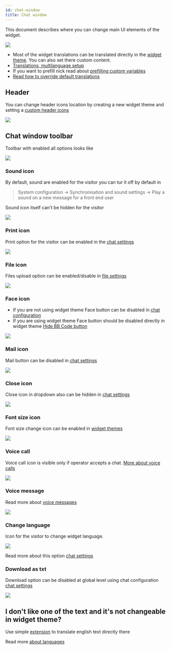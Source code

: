 ```yaml
---
id: chat-window
title: Chat window
---
```


This document describes where you can change main UI elements of the widget.

![](/img/theme/chat-window.png)

* Most of the widget translations can be translated directly in the [widget theme](theme/theme.md). You can also set there custom content.
* [Translations, multilanguage setup](chat/multiple-languages.md)
* If you want to prefill nick read about [prefilling custom variables](custom-fields-and-prefill.md)
* [Read how to override default translations](language.md#how-to-override-default-translations)

## Header

You can change header icons location by creating a new widget theme and setting a [custom header icons](theme/theme.md)

![](/img/theme/chat-window-header.png)

## Chat window toolbar

Toolbar with enabled all options looks like

![](/img/theme/chat-window-toolbar.png)

### Sound icon

By default, sound are enabled for the visitor you can tur it off by default in

> System configuration -> Synchronisation and sound settings -> Play a sound on a new message for a front end user

Sound icon itself can't be hidden for the visitor

![](/img/theme/chat-window-sound-icon.png)

### Print icon

Print option for the visitor can be enabled in the [chat settings](chat/configuration.md#disable-chat-print)

![](/img/theme/chat-window-print.png)

### File icon

Files upload option can be enabled/disable in [file settings](chat/files.md) 

![](/img/theme/chat-window-file.png)

### Face icon

* If you are not using widget theme Face button can be disabled in [chat configuration](chat/configuration.md#show-bb-code-button)
* If you are using widget theme Face button should be disabled directly in widget theme [Hide BB Code button](theme/theme.md#hide-bb-code-button) 

![](/img/theme/chat-window-bbcode.png)

### Mail icon

Mail button can be disabled in [chat settings](chat/configuration.md#disable-chat-transcript-send)

![](/img/theme/chat-window-mail.png)

### Close icon

Close icon in dropdown also can be hidden in [chat settings](chat/configuration.md#hide-close-button-in-dropdown)

![](/img/theme/chat-window-close.png)

### Font size icon

Font size change icon can be enabled in [widget themes](theme/theme.md#allow-visitor-to-change-font-size)

![](/img/theme/font-size-icon.png)

### Voice call

Voice call icon is visible only if operator accepts a chat. [More about voice calls](voice-video-screenshare.md)

![](/img/theme/voice-call.png)

### Voice message

Read more about [voice messages](voice_messages.md)

![](/img/theme/chat-window-voice-message.png)

### Change language

Icon for the visitor to change widget language.

![](/img/bot/language.png)

Read more about this option [chat settings](chat/configuration.md#show-users-option-to-switch-language-at-widget)

### Download as txt

Download option can be disabled at global level using chat configuration  [chat settings](chat/configuration.md#disable-chat-download) 

![](/img/theme/download-as-txt-v2.png)

## I don't like one of the text and it's not changeable in widget theme?

Use simple [extension](https://github.com/LiveHelperChat/livehelperchat-extensions/tree/master/overridetranslation/translations) to translate english text directly there

Read more [about languages](language.md#how-to-override-default-translations)